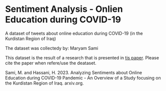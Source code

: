 # Sentiment Analysis - Onlien Education during COVID-19
A dataset of tweets about online education during COVID-19 (in the Kurdistan Region of Iraq)

The dataset was collectedy by: Maryam Sami

This dataset is the result of a research that is presented in [tis paper](https://www.qeios.com/read/SU5BR9.2). Please cite the paper when refere/use the deataset.

Sami, M. and Hassani, H. 2023. Analyzing Sentiments about Online Education during COVID-19 Pandemic - An Overview of a Study focusing on the Kurdistan Region of Iraq. arxiv.org.
